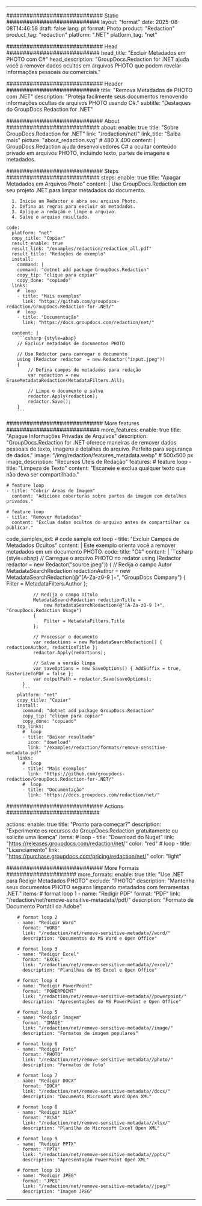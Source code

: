 
---
############################# Static ############################
layout: "format"
date:  2025-08-08T14:46:58
draft: false
lang: pt
format: Photo
product: "Redaction"
product_tag: "redaction"
platform: ".NET"
platform_tag: "net"

############################# Head ############################
head_title: "Excluir Metadados em PHOTO com C#"
head_description: "GroupDocs.Redaction for .NET ajuda você a remover dados ocultos em arquivos PHOTO que podem revelar informações pessoais ou comerciais."

############################# Header ############################
title: "Remova Metadados de PHOTO com .NET" 
description: "Proteja facilmente seus documentos removendo informações ocultas de arquivos PHOTO usando C#."
subtitle: "Destaques do GroupDocs.Redaction for .NET" 

############################# About ############################
about:
    enable: true
    title: "Sobre GroupDocs.Redaction for .NET"
    link: "/redaction/net/"
    link_title: "Saiba mais"
    picture: "about_redaction.svg" # 480 X 400
    content: |
       GroupDocs.Redaction ajuda desenvolvedores C# a ocultar conteúdo privado em arquivos PHOTO, incluindo texto, partes de imagens e metadados.

############################# Steps ############################
steps:
    enable: true
    title: "Apagar Metadados em Arquivos Photo"
    content: |
      Use GroupDocs.Redaction em seu projeto .NET para limpar metadados do documento.
      
      1. Inicie um Redactor e abra seu arquivo Photo.
      2. Defina as regras para excluir os metadados.
      3. Aplique a redação e limpe o arquivo.
      4. Salve o arquivo resultado.
   
    code:
      platform: "net"
      copy_title: "Copiar"
      result_enable: true
      result_link: "/examples/redaction/redaction_all.pdf"
      result_title: "Redações de exemplo"
      install:
        command: |
        command: "dotnet add package GroupDocs.Redaction"
        copy_tip: "clique para copiar"
        copy_done: "copiado"
      links:
        #  loop
        - title: "Mais exemplos"
          link: "https://github.com/groupdocs-redaction/GroupDocs.Redaction-for-.NET/"
        #  loop
        - title: "Documentação"
          link: "https://docs.groupdocs.com/redaction/net/"
          
      content: |
        ```csharp {style=abap}
        // Excluir metadados de documentos PHOTO

        // Use Redactor para carregar o documento
        using (Redactor redactor  = new Redactor("input.jpeg"))
        {
            // Defina campos de metadados para redação
            var redaction = new EraseMetadataRedaction(MetadataFilters.All);
            
            // Limpe o documento e salve
            redactor.Apply(redaction);
            redactor.Save();
        }
        ```            


############################# More features ############################
more_features:
  enable: true
  title: "Apague Informações Privadas de Arquivos"
  description: "GroupDocs.Redaction for .NET oferece maneiras de remover dados pessoais de texto, imagens e detalhes do arquivo. Perfeito para segurança de dados."
  image: "/img/redaction/features_metadata.webp" # 500x500 px
  image_description: "Recursos Úteis de Redação"
  features:
    # feature loop
    - title: "Limpeza de Texto"
      content: "Escaneie e exclua qualquer texto que não deva ser compartilhado."

    # feature loop
    - title: "Cobrir Áreas de Imagem"
      content: "Adicione coberturas sobre partes da imagem com detalhes privados."

    # feature loop
    - title: "Remover Metadados"
      content: "Exclua dados ocultos do arquivo antes de compartilhar ou publicar."
      
  code_samples_ext:
    # code sample ext loop
    - title: "Excluir Campos de Metadados Ocultos"
      content: |
        Este exemplo orienta você a remover metadados em um documento PHOTO.
      code:
        title: "C#"
        content: |
          ```csharp {style=abap}
          //  Carregue o arquivo PHOTO no redator
          using (Redactor redactor  = new Redactor("source.jpeg"))
          {
              // Redija o campo Autor
              MetadataSearchRedaction redactionAuthor = 
                  new MetadataSearchRedaction(@"[A-Za-z0-9 ]+", "GroupDocs Company")
              {
                  Filter = MetadataFilters.Author
              };

              // Redija o campo Título
              MetadataSearchRedaction redactionTitle = 
                  new MetadataSearchRedaction(@"[A-Za-z0-9 ]+", "GroupDocs.Redaction Usage")
              {
                  Filter = MetadataFilters.Title
              };

              // Processar o documento
              var redactions = new MetadataSearchRedaction[] { redactionAuthor, redactionTitle };
              redactor.Apply(redactions);

              // Salve a versão limpa
              var saveOptions = new SaveOptions() { AddSuffix = true, RasterizeToPDF = false };
              var outputPath = redactor.Save(saveOptions);
          }
          ```
        platform: "net"
        copy_title: "Copiar"
        install:
          command: "dotnet add package GroupDocs.Redaction"
          copy_tip: "clique para copiar"
          copy_done: "copiado"
        top_links:
          #  loop
          - title: "Baixar resultado"
            icon: "download"
            link: "/examples/redaction/formats/remove-sensitive-metadata.pdf"
        links:
          #  loop
          - title: "Mais exemplos"
            link: "https://github.com/groupdocs-redaction/GroupDocs.Redaction-for-.NET/"
          #  loop
          - title: "Documentação"
            link: "https://docs.groupdocs.com/redaction/net/"


############################# Actions ############################

actions:
  enable: true
  title: "Pronto para começar?"
  description: "Experimente os recursos do GroupDocs.Redaction gratuitamente ou solicite uma licença"
  items:
    #  loop
    - title: "Download do Nuget"
      link: "https://releases.groupdocs.com/redaction/net/"
      color: "red"
        #  loop
    - title: "Licenciamento"
      link: "https://purchase.groupdocs.com/pricing/redaction/net/"
      color: "light"


############################# More Formats #####################
more_formats:
    enable: true
    title: "Use .NET para Redigir Metadados PHOTO"
    exclude: "PHOTO"
    description: "Mantenha seus documentos PHOTO seguros limpando metadados com ferramentas .NET."
    items: 
        # format loop 1
        - name: "Redigir PDF"
          format: "PDF"
          link: "/redaction/net/remove-sensitive-metadata//pdf/"
          description: "Formato de Documento Portátil da Adobe"

        # format loop 2
        - name: "Redigir Word"
          format: "WORD"
          link: "/redaction/net/remove-sensitive-metadata//word/"
          description: "Documentos do MS Word e Open Office"
          
        # format loop 3
        - name: "Redigir Excel"
          format: "EXCEL"
          link: "/redaction/net/remove-sensitive-metadata//excel/"
          description: "Planilhas do MS Excel e Open Office"

        # format loop 4
        - name: "Redigir PowerPoint"
          format: "POWERPOINT"
          link: "/redaction/net/remove-sensitive-metadata//powerpoint/"
          description: "Apresentações do MS PowerPoint e Open Office"

        # format loop 5
        - name: "Redigir Imagem"
          format: "IMAGE"
          link: "/redaction/net/remove-sensitive-metadata//image/"
          description: "Formatos de imagem populares"

        # format loop 6
        - name: "Redigir Foto"
          format: "PHOTO"
          link: "/redaction/net/remove-sensitive-metadata//photo/"
          description: "Formatos de foto"

        # format loop 7
        - name: "Redigir DOCX"
          format: "DOCX"
          link: "/redaction/net/remove-sensitive-metadata//docx/"
          description: "Documento Microsoft Word Open XML"
          
        # format loop 8
        - name: "Redigir XLSX"
          format: "XLSX"
          link: "/redaction/net/remove-sensitive-metadata//xlsx/"
          description: "Planilha do Microsoft Excel Open XML"
          
        # format loop 9
        - name: "Redigir PPTX"
          format: "PPTX"
          link: "/redaction/net/remove-sensitive-metadata//pptx/"
          description: "Apresentação PowerPoint Open XML"

        # format loop 10
        - name: "Redigir JPEG"
          format: "JPEG"
          link: "/redaction/net/remove-sensitive-metadata//jpeg/"
          description: "Imagem JPEG"


---